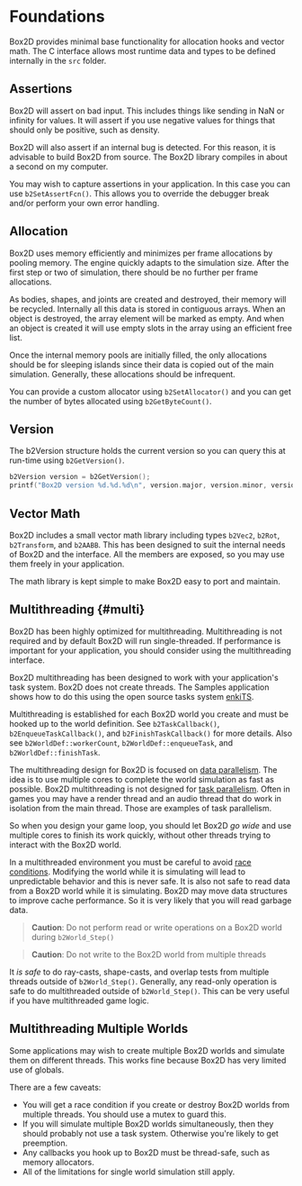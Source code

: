 # Foundations
Box2D provides minimal base functionality for allocation hooks and vector math. The C interface
allows most runtime data and types to be defined internally in the `src` folder.

## Assertions
Box2D will assert on bad input. This includes things like sending in NaN or infinity for values. It will assert if
you use negative values for things that should only be positive, such as density.

Box2D will also assert if an internal bug is detected. For this reason, it is advisable to build Box2D from source.
The Box2D library compiles in about a second on my computer.

You may wish to capture assertions in your application. In this case you can use `b2SetAssertFcn()`. This allows you
to override the debugger break and/or perform your own error handling.

## Allocation
Box2D uses memory efficiently and minimizes per frame allocations by pooling memory. The engine quickly adapts to the
simulation size. After the first step or two of simulation, there should be no further per frame allocations.

As bodies, shapes, and joints are created and destroyed, their memory will be recycled. Internally all this data is stored in contiguous arrays. When an object is destroyed, the array element will be marked as empty. And when an object is created it will use empty slots in the array using an efficient free list.

Once the internal memory pools are initially filled, the only allocations should be for sleeping islands since their data is copied out of the main simulation. Generally, these allocations should be infrequent.

You can provide a custom allocator using `b2SetAllocator()` and you can get the number of bytes allocated using `b2GetByteCount()`.

## Version
The b2Version structure holds the current version so you can query this
at run-time using `b2GetVersion()`.

```c
b2Version version = b2GetVersion();
printf("Box2D version %d.%d.%d\n", version.major, version.minor, version.patch);
```

## Vector Math
Box2D includes a small vector math library including types `b2Vec2`, `b2Rot`, `b2Transform`, and `b2AABB`. This has been
designed to suit the internal needs of Box2D and the interface. All the
members are exposed, so you may use them freely in your application.

The math library is kept simple to make Box2D easy to port and maintain.

## Multithreading {#multi}
Box2D has been highly optimized for multithreading. Multithreading is not required and by default Box2D will run single-threaded. If performance is important for your application, you should consider using the multithreading interface.

Box2D multithreading has been designed to work with your application's task system. Box2D does
not create threads. The Samples application shows how to do this using the open source tasks system [enkiTS](https://github.com/dougbinks/enkiTS).

Multithreading is established for each Box2D world you create and must be hooked up to
the world definition. See `b2TaskCallback()`, `b2EnqueueTaskCallback()`, and `b2FinishTaskCallback()` for more details. Also see `b2WorldDef::workerCount`, `b2WorldDef::enqueueTask`, and `b2WorldDef::finishTask`.

The multithreading design for Box2D is focused on [data parallelism](https://en.wikipedia.org/wiki/Data_parallelism). The idea is to use multiple cores to complete the world simulation as fast as possible. Box2D multithreading is not designed for [task parallelism](https://en.wikipedia.org/wiki/Task_parallelism). Often in games you may have a render thread and an audio thread that do work in isolation from the main thread. Those are examples of task parallelism.

So when you design your game loop, you should let Box2D *go wide* and use multiple cores to finish its work quickly, without other threads trying to interact with the Box2D world.

In a multithreaded environment you must be careful to avoid [race conditions](https://en.wikipedia.org/wiki/Race_condition). Modifying the world while it is simulating will lead to unpredictable behavior and this is never safe. It is also not safe to read data from a Box2D world while it is simulating. Box2D may move data structures to improve cache performance. So it is very likely that you will read garbage data.

> **Caution**:
> Do not perform read or write operations on a Box2D world during `b2World_Step()`

> **Caution**:
> Do not write to the Box2D world from multiple threads

It *is safe* to do ray-casts, shape-casts, and overlap tests from multiple threads outside of `b2World_Step()`. Generally, any read-only operation is safe to do multithreaded outside of `b2World_Step()`. This can be very useful if you have multithreaded game logic.

## Multithreading Multiple Worlds
Some applications may wish to create multiple Box2D worlds and simulate them on different threads. This works fine because Box2D has very limited use of globals.

There are a few caveats:
- You will get a race condition if you create or destroy Box2D worlds from multiple threads. You should use a mutex to guard this.
- If you will simulate multiple Box2D worlds simultaneously, then they should probably not use a task system. Otherwise you're likely to get preemption.
- Any callbacks you hook up to Box2D must be thread-safe, such as memory allocators.
- All of the limitations for single world simulation still apply.
